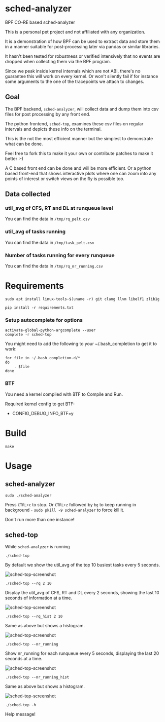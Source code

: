 # sched-analyzer

BPF CO-RE based sched-analyzer

This is a personal pet project and not affiliated with any organization.

It is a demonstration of how BPF can be used to extract data and store them in
a manner suitable for post-processing later via pandas or similar libraries.

It hasn't been tested for robustness or verified intensively that no events
are dropped when collecting them via the BPF program.

Since we peak inside kernel internals which are not ABI, there's no guarantee
this will work on every kernel. Or won't silently fail if for instance some
arguments to the one of the tracepoints we attach to changes.

## Goal

The BPF backend, `sched-analyzer`, will collect data and dump them into csv
files for post processing by any front end.

The python frontend, `sched-top`, examines these csv files on regular intervals
and depicts these info on the terminal.

This is the not the most efficient manner but the simplest to demonstrate what
can be done.

Feel free to fork this to make it your own or contribute patches to make it
better :-)

A C based front end can be done and will be more efficient. Or a python based
front-end that shows interactive plots where one can zoom into any points of
interest or switch views on the fly is possible too.

## Data collected

### util_avg of CFS, RT and DL at runqueue level

You can find the data in `/tmp/rq_pelt.csv`

### util_avg of tasks running

You can find the data in `/tmp/task_pelt.csv`

### Number of tasks running for every runqueue

You can find the data in `/tmp/rq_nr_running.csv`


# Requirements

```
sudo apt install linux-tools-$(uname -r) git clang llvm libelf1 zlib1g

pip install -r requirements.txt
```

### Setup autocomplete for options

```
activate-global-python-argcomplete --user
complete -r sched-top
```
You might need to add the following to your ~/.bash_completion to get it to
work:

```
for file in ~/.bash_completion.d/*
do
	. $file
done
```

### BTF

You need a kernel compiled with BTF to Compile and Run.

Required kernel config to get BTF:

- CONFIG_DEBUG_INFO_BTF=y

# Build

```
make
```

# Usage

## sched-analyzer

```
sudo ./sched-analyzer
```

Press `CTRL+c` to stop. Or `CTRL+z` followed by `bg` to keep running in
background - `sudo pkill -9 sched-analyzer` to force kill it.

Don't run more than one instance!

## sched-top

While `sched-analyzer` is running

```
./sched-top
```

By default we show the util_avg of the top 10 busiest tasks every 5 seconds.

![sched-top-screenshot](screenshots/sched-top-task.png?raw=true "sched-top")

```
./sched-top --rq 2 10
```

Display the util_avg of CFS, RT and DL every 2 seconds, showing the last 10
seconds of information at a time.

![sched-top-screenshot](screenshots/sched-top-rq.png?raw=true "sched-top --rq 2 20")

```
./sched-top --rq_hist 2 10
```

Same as above but shows a histogram.

![sched-top-screenshot](screenshots/sched-top-rq-hist.png?raw=true "sched-top --rq_hist 2 20")

```
./sched-top --nr_running
```

Show nr_running for each runqueue every 5 seconds, displaying the last 20
seconds at a time.

![sched-top-screenshot](screenshots/sched-top-nr-running.png?raw=true "sched-top --nr_running")

```
./sched-top --nr_running_hist
```

Same as above but shows a histogram.

![sched-top-screenshot](screenshots/sched-top-nr-running-hist.png?raw=true "sched-top --nr_running_hist")

```
./sched-top -h
```

Help message!
